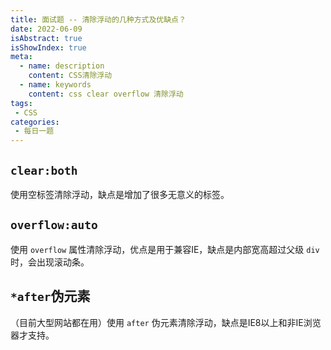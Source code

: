 ```yaml
---
title: 面试题 -- 清除浮动的几种方式及优缺点？
date: 2022-06-09
isAbstract: true
isShowIndex: true
meta:
  - name: description
    content: CSS清除浮动
  - name: keywords
    content: css clear overflow 清除浮动
tags:
 - CSS
categories:
 - 每日一题
---
```


## **`clear:both`**

使用空标签清除浮动，缺点是增加了很多无意义的标签。

<!-- more -->

## **`overflow:auto`**

使用 `overflow` 属性清除浮动，优点是用于兼容IE，缺点是内部宽高超过父级 `div` 时，会出现滚动条。

## **`*after`伪元素**

（目前大型网站都在用）使用 `after` 伪元素清除浮动，缺点是IE8以上和非IE浏览器才支持。
